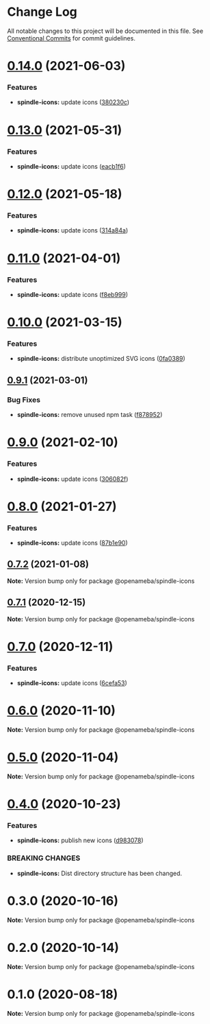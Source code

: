 # Change Log

All notable changes to this project will be documented in this file.
See [Conventional Commits](https://conventionalcommits.org) for commit guidelines.

# [0.14.0](https://github.com/openameba/spindle/compare/@openameba/spindle-icons@0.13.0...@openameba/spindle-icons@0.14.0) (2021-06-03)


### Features

* **spindle-icons:** update icons ([380230c](https://github.com/openameba/spindle/commit/380230c5d8dd67b655e4f6a2fd7544088ab05621))





# [0.13.0](https://github.com/openameba/spindle/compare/@openameba/spindle-icons@0.12.0...@openameba/spindle-icons@0.13.0) (2021-05-31)


### Features

* **spindle-icons:** update icons ([eacb1f6](https://github.com/openameba/spindle/commit/eacb1f6fccf65c57d9e34fba3102bd3032cc3eef))





# [0.12.0](https://github.com/openameba/spindle/compare/@openameba/spindle-icons@0.11.0...@openameba/spindle-icons@0.12.0) (2021-05-18)


### Features

* **spindle-icons:** update icons ([314a84a](https://github.com/openameba/spindle/commit/314a84a9fc9cfa91ceb2c05430455d6d54f31d5f))





# [0.11.0](https://github.com/openameba/spindle/compare/@openameba/spindle-icons@0.10.0...@openameba/spindle-icons@0.11.0) (2021-04-01)


### Features

* **spindle-icons:** update icons ([f8eb999](https://github.com/openameba/spindle/commit/f8eb999619f308e969766813ca1075c731898308))





# [0.10.0](https://github.com/openameba/spindle/compare/@openameba/spindle-icons@0.9.1...@openameba/spindle-icons@0.10.0) (2021-03-15)


### Features

* **spindle-icons:** distribute unoptimized SVG icons ([0fa0389](https://github.com/openameba/spindle/commit/0fa0389daf059706ed85e55ce4643c1ec9a87c02))





## [0.9.1](https://github.com/openameba/spindle/compare/@openameba/spindle-icons@0.9.0...@openameba/spindle-icons@0.9.1) (2021-03-01)


### Bug Fixes

* **spindle-icons:** remove unused npm task ([f878952](https://github.com/openameba/spindle/commit/f878952123573ff4ef170ee73bf1ba8796c2938e))





# [0.9.0](https://github.com/openameba/spindle/compare/@openameba/spindle-icons@0.8.0...@openameba/spindle-icons@0.9.0) (2021-02-10)


### Features

* **spindle-icons:** update icons ([306082f](https://github.com/openameba/spindle/commit/306082f9c43ab45abe6f41683bac9adb77b2a7a9))





# [0.8.0](https://github.com/openameba/spindle/compare/@openameba/spindle-icons@0.7.2...@openameba/spindle-icons@0.8.0) (2021-01-27)


### Features

* **spindle-icons:** update icons ([87b1e90](https://github.com/openameba/spindle/commit/87b1e90ba58c809deac4edf05ae4620b4b698f43))





## [0.7.2](https://github.com/openameba/spindle/compare/@openameba/spindle-icons@0.7.1...@openameba/spindle-icons@0.7.2) (2021-01-08)

**Note:** Version bump only for package @openameba/spindle-icons





## [0.7.1](https://github.com/openameba/spindle/compare/@openameba/spindle-icons@0.7.0...@openameba/spindle-icons@0.7.1) (2020-12-15)

**Note:** Version bump only for package @openameba/spindle-icons





# [0.7.0](https://github.com/openameba/spindle/compare/@openameba/spindle-icons@0.6.0...@openameba/spindle-icons@0.7.0) (2020-12-11)


### Features

* **spindle-icons:** update icons ([6cefa53](https://github.com/openameba/spindle/commit/6cefa5339cad6740c522fced9e8dabdef5519195))





# [0.6.0](https://github.com/openameba/spindle/compare/@openameba/spindle-icons@0.5.0...@openameba/spindle-icons@0.6.0) (2020-11-10)

**Note:** Version bump only for package @openameba/spindle-icons





# [0.5.0](https://github.com/openameba/spindle/compare/@openameba/spindle-icons@0.4.0...@openameba/spindle-icons@0.5.0) (2020-11-04)

**Note:** Version bump only for package @openameba/spindle-icons





# [0.4.0](https://github.com/openameba/spindle/compare/@openameba/spindle-icons@0.3.0...@openameba/spindle-icons@0.4.0) (2020-10-23)


### Features

* **spindle-icons:** publish new icons ([d983078](https://github.com/openameba/spindle/commit/d98307859bb6d8586a84b30295ed1e5864348ba2))


### BREAKING CHANGES

* **spindle-icons:** Dist directory structure has been changed.





# 0.3.0 (2020-10-16)

**Note:** Version bump only for package @openameba/spindle-icons





# 0.2.0 (2020-10-14)

**Note:** Version bump only for package @openameba/spindle-icons





# 0.1.0 (2020-08-18)

**Note:** Version bump only for package @openameba/spindle-icons
